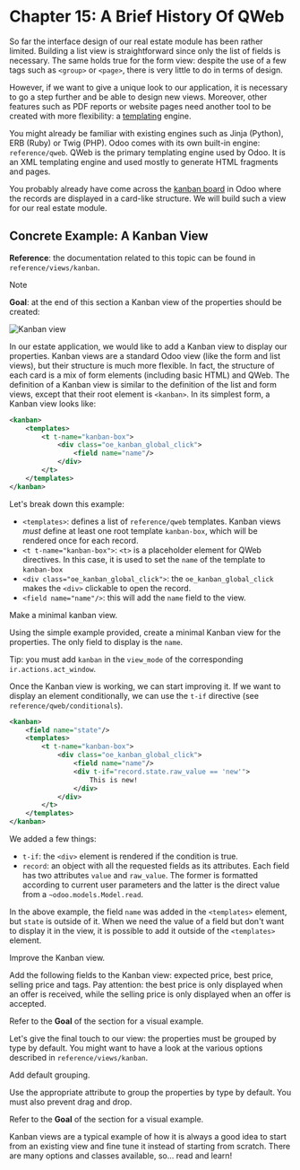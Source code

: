 # Chapter 15: A Brief History Of QWeb

So far the interface design of our real estate module has been rather
limited. Building a list view is straightforward since only the list of
fields is necessary. The same holds true for the form view: despite the
use of a few tags such as `<group>` or `<page>`, there is very little to
do in terms of design.

However, if we want to give a unique look to our application, it is
necessary to go a step further and be able to design new views.
Moreover, other features such as PDF reports or website pages need
another tool to be created with more flexibility: a
[templating](https://en.wikipedia.org/wiki/Template_processor) engine.

You might already be familiar with existing engines such as Jinja
(Python), ERB (Ruby) or Twig (PHP). Odoo comes with its own built-in
engine: `reference/qweb`. QWeb is the primary templating engine used by
Odoo. It is an XML templating engine and used mostly to generate HTML
fragments and pages.

You probably already have come across the [kanban
board](https://en.wikipedia.org/wiki/Kanban_board) in Odoo where the
records are displayed in a card-like structure. We will build such a
view for our real estate module.

## Concrete Example: A Kanban View

**Reference**: the documentation related to this topic can be found in
`reference/views/kanban`.

> [!NOTE]
> **Goal**: at the end of this section a Kanban view of the properties
> should be created:
>
> <img src="15_qwebintro/kanban.png" class="align-center"
> alt="Kanban view" />

In our estate application, we would like to add a Kanban view to display
our properties. Kanban views are a standard Odoo view (like the form and
list views), but their structure is much more flexible. In fact, the
structure of each card is a mix of form elements (including basic HTML)
and QWeb. The definition of a Kanban view is similar to the definition
of the list and form views, except that their root element is
`<kanban>`. In its simplest form, a Kanban view looks like:

``` xml
<kanban>
    <templates>
        <t t-name="kanban-box">
            <div class="oe_kanban_global_click">
                <field name="name"/>
            </div>
        </t>
    </templates>
</kanban>
```

Let's break down this example:

- `<templates>`: defines a list of `reference/qweb` templates. Kanban
  views *must* define at least one root template `kanban-box`, which
  will be rendered once for each record.
- `<t t-name="kanban-box">`: `<t>` is a placeholder element for QWeb
  directives. In this case, it is used to set the `name` of the template
  to `kanban-box`
- `<div class="oe_kanban_global_click">`: the `oe_kanban_global_click`
  makes the `<div>` clickable to open the record.
- `<field name="name"/>`: this will add the `name` field to the view.

<div class="exercise">

Make a minimal kanban view.

Using the simple example provided, create a minimal Kanban view for the
properties. The only field to display is the `name`.

Tip: you must add `kanban` in the `view_mode` of the corresponding
`ir.actions.act_window`.

</div>

Once the Kanban view is working, we can start improving it. If we want
to display an element conditionally, we can use the `t-if` directive
(see `reference/qweb/conditionals`).

``` xml
<kanban>
    <field name="state"/>
    <templates>
        <t t-name="kanban-box">
            <div class="oe_kanban_global_click">
                <field name="name"/>
                <div t-if="record.state.raw_value == 'new'">
                    This is new!
                </div>
            </div>
        </t>
    </templates>
</kanban>
```

We added a few things:

- `t-if`: the `<div>` element is rendered if the condition is true.
- `record`: an object with all the requested fields as its attributes.
  Each field has two attributes `value` and `raw_value`. The former is
  formatted according to current user parameters and the latter is the
  direct value from a `~odoo.models.Model.read`.

In the above example, the field `name` was added in the `<templates>`
element, but `state` is outside of it. When we need the value of a field
but don't want to display it in the view, it is possible to add it
outside of the `<templates>` element.

<div class="exercise">

Improve the Kanban view.

Add the following fields to the Kanban view: expected price, best price,
selling price and tags. Pay attention: the best price is only displayed
when an offer is received, while the selling price is only displayed
when an offer is accepted.

Refer to the **Goal** of the section for a visual example.

</div>

Let's give the final touch to our view: the properties must be grouped
by type by default. You might want to have a look at the various options
described in `reference/views/kanban`.

<div class="exercise">

Add default grouping.

Use the appropriate attribute to group the properties by type by
default. You must also prevent drag and drop.

Refer to the **Goal** of the section for a visual example.

</div>

Kanban views are a typical example of how it is always a good idea to
start from an existing view and fine tune it instead of starting from
scratch. There are many options and classes available, so... read and
learn!
